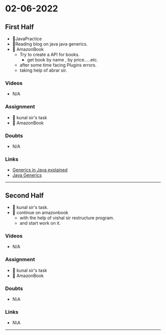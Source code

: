 # 02-06-2022


## First Half
- 🔄JavaPractice
- 🔄Reading blog on java java generics.
- 🔄 AmazonBook
	- Try to create a API for books.
		- get book by name , by price.....etc.
	- after some time facing Plugins errors.
	- taking help of abrar sir.

### Videos

- N/A

### Assignment 

- 🔄 kunal sir's task 
- 🔄 AmazonBook

### Doubts

- N/A

### Links

- [Generics in Java explained](https://medium.com/javarevisited/generics-in-java-explained-10bd559b3a94)
- [Java Generics](https://www.programiz.com/java-programming/generics)

***********************************************************************************************

## Second Half

- 🔄 kunal sir's task.
- 🔄 continue on amazonbook
	- with the help of vishal sir restructure program.
	- and start work on it.

### Videos

- N/A

### Assignment 

- 🔄 kunal sir's task 
- 🔄 AmazonBook

### Doubts

- N\A

### Links

- N\A
*********************************************************************************************